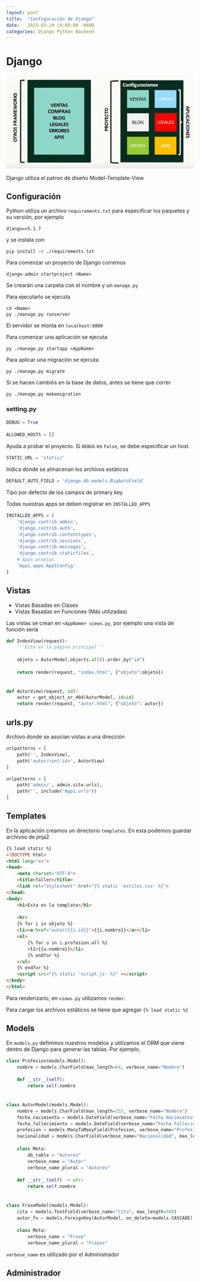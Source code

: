 ```yaml
---
layout: post
title:  "Configuración de Django"
date:   2025-03-24 19:00:00 -0600
categories: Django Python Backend
---
```


# Django

![Estructura de Django](../imgs/image.png)

Django utiliza el patron de diseño Model-Template-View

## Configuración 

Python utiliza un archivo `requirements.txt` para especificar los paquetes y su versión, por ejemplo

```
django==5.1.7
```

y se instala con

```
pip install -r ./requirements.txt
```

Para comenzar un proyecto de Django corremos

```
django-admin startproject <Name>
```

Se crearán una carpeta con el nombre y un `manage.py`

Para ejecutarlo se ejecuta

```
cd <Name>
py ./manage.py runserver
```

El servidor se monta en `localhost:8000`

Para comenzar una aplicación se ejecuta

```
py ./manage.py startapp <AppName>
```

Para aplicar una migración se ejecuta

```
py ./manage.py migrate
```

Si se hacen cambiós en la base de datos, antes se tiene que correr

```
py ./manage.py makemigration
```


### setting.py

```python
DEBUG = True

ALLOWED_HOSTS = []
```

Ayuda a probar el proyecto. Si `DEBUG` es `False`, se debe especificar un host.

```python
STATIC_URL = 'static/'
```

Indica dónde se almacenan los archivos estáticos

```python
DEFAULT_AUTO_FIELD = 'django.db.models.BigAutoField'
```

Tipo por defecto de los campos de primary key

Todas nuestras apps se deben registrar en `INSTALLED_APPS`

```python
INSTALLED_APPS = [
    'django.contrib.admin',
    'django.contrib.auth',
    'django.contrib.contenttypes',
    'django.contrib.sessions',
    'django.contrib.messages',
    'django.contrib.staticfiles',
    # Apps propias
    'App1.apps.App1Config'
]
```



## Vistas

- Vistas Basadas en Clases
- Vistas Basadas en Funciones (Más utilizadas)

Las vistas se crean en `<AppName> views.py`, por ejemplo una vista de función sería

```python
def IndexView(request):
    '''Esto es la página principal'''

    objeto = AutorModel.objects.all().order_by("id")

    return render(request, "index.html", {"objeto":objeto})


def AutorView(request, id):
    autor = get_object_or_404(AutorModel, id=id)
    return render(request, "autor.html", {"objeto": autor})
```

## urls.py

Archivo donde se asocian vistas a una dirección

```python
urlpatterns = [
    path('', IndexView),
    path('autor/<int:id>', AutorView)
]
```

```python
urlpatterns = [
    path('admin/', admin.site.urls),
    path('', include("App1.urls"))
]
```

## Templates

En la aplicación creamos un directorio `templates`. En esta podemos guardar archivos de jinja2

```html
{% load static %}
<!DOCTYPE html>
<html lang="es">
<head>
    <meta charset="UTF-8">
    <title>Taller</title>
    <link rel="stylesheet" href="{% static 'estilos.css' %}">
</head>
<body>
    <h1>Esta es la template</h1>

    <hr>
    {% for i in objeto %}
    <li><a href="autor/{{i.id}}">{{i.nombre}}</a></li>
    <ul>
        {% for u in i.profesion.all %}
        <li>{{u.nombre}}</li>
        {% endfor %}
    </ul>
    {% endfor %}
    <script src="{% static 'script.js' %}" ></script>
</body>
</html>
```

Para renderizarlo, en `views.py` utilizamos `render`.

Para cargar los archivos estáticos se tiene que agregar `{% load static %}`

## Models 

En `models.py` definimos nuestros modelos y utilizamos el ORM que viene dentro de Django para generar las tablas. Por ejemplo,

```python
class Profesion(models.Model):
    nombre = models.CharField(max_length=64, verbose_name="Nombre")

    def __str__(self):
        return self.nombre

        
class AutorModel(models.Model):
    nombre = models.CharField(max_length=255, verbose_name="Nombre")
    fecha_nacimiento = models.DateField(verbose_name="Fecha Nacimiento", null=False, blank=False)
    fecha_fallecimiento = models.DateField(verbose_name="Fecha Fallecimiento", null=True, blank=True)
    profesion = models.ManyToManyField(Profesion, verbose_name="Profesion")
    nacionalidad = models.CharField(verbose_name="Nacionalidad", max_length=64)

    class Meta:
        db_table = "Autores"
        verbose_name = "Autor"
        verbose_name_plural = "Autores"

    def __str__(self) -> str:
        return self.nombre


class FraseModel(models.Model):
    cita = models.TextField(verbose_name="Cita", max_length=500)
    autor_fx = models.ForeignKey(AutorModel, on_delete=models.CASCADE)

    class Meta:
        verbose_name = "Frase"
        verbose_name_plural = "Frases"
```

`verbose_name` es utilizado por el Administrador

## Administrador
